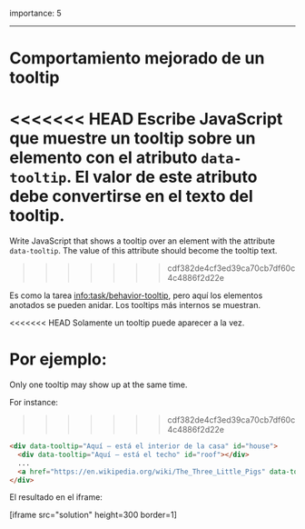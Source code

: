importance: 5

---

# Comportamiento mejorado de un tooltip

<<<<<<< HEAD
Escribe JavaScript que muestre un tooltip sobre un elemento con el atributo `data-tooltip`. El valor de este atributo debe convertirse en el texto del tooltip.
=======
Write JavaScript that shows a tooltip over an element with the attribute `data-tooltip`. The value of this attribute should become the tooltip text.
>>>>>>> cdf382de4cf3ed39ca70cb7df60c4c4886f2d22e

Es como la tarea <info:task/behavior-tooltip>, pero aquí los elementos anotados se pueden anidar. Los tooltips más internos se muestran.

<<<<<<< HEAD
Solamente un tooltip puede aparecer a la vez.

Por ejemplo:
=======
Only one tooltip may show up at the same time.

For instance:
>>>>>>> cdf382de4cf3ed39ca70cb7df60c4c4886f2d22e

```html
<div data-tooltip="Aquí – está el interior de la casa" id="house">
  <div data-tooltip="Aquí – está el techo" id="roof"></div>
  ...
  <a href="https://en.wikipedia.org/wiki/The_Three_Little_Pigs" data-tooltip="Continúa leyendo…">Colócate sobre mi</a>
</div>
```

El resultado en el iframe:

[iframe src="solution" height=300 border=1]
